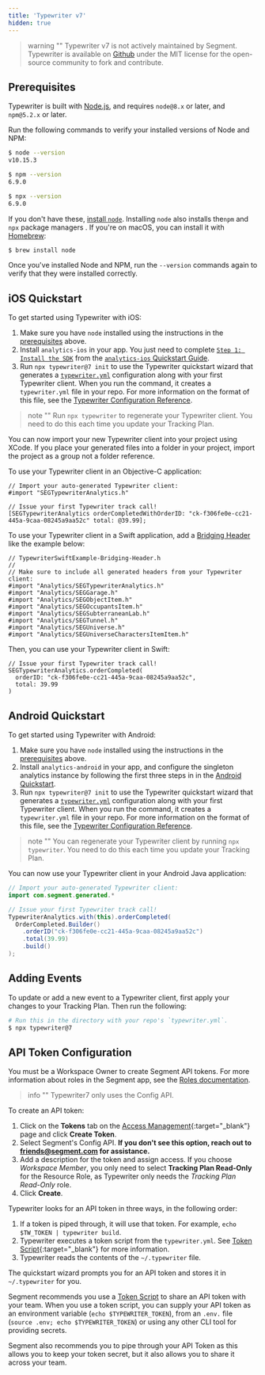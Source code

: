 ```yaml
---
title: 'Typewriter v7'
hidden: true
---
```


> warning ""
> Typewriter v7 is not actively maintained by Segment. Typewriter is available on [Github](https://github.com/segmentio/typewriter/tree/v7.4.1) under the MIT license for the open-source community to fork and contribute.

## Prerequisites

Typewriter is built with [Node.js](https://nodejs.org/en/), and requires `node@8.x` or later, and `npm@5.2.x` or later.

Run the following commands to verify your installed versions of Node and NPM:

```sh
$ node --version
v10.15.3

$ npm --version
6.9.0

$ npx --version
6.9.0
```

If you don't have these, [install `node`](https://nodejs.org/en/download/package-manager). Installing `node` also installs the`npm` and `npx` package managers . If you're on macOS, you can install it with [Homebrew](https://brew.sh/):

```sh
$ brew install node
```

Once you've installed Node and NPM, run the `--version` commands again to verify that they were installed correctly.

## iOS Quickstart

To get started using Typewriter with iOS:
1. Make sure you have `node` installed using the instructions in the [prerequisites](#prerequisites) above.
2. Install `analytics-ios` in your app. You just need to complete [`Step 1: Install the SDK`](/docs/connections/sources/catalog/libraries/mobile/ios/quickstart/#step-2-install-the-sdk) from the [`analytics-ios` Quickstart Guide](/docs/connections/sources/catalog/libraries/mobile/ios/quickstart).
3. Run `npx typewriter@7 init` to use the Typewriter quickstart wizard that generates a [`typewriter.yml`](#configuration-reference) configuration along with your first Typewriter client. When you run the command, it creates a `typewriter.yml` file in your repo. For more information on the format of this file, see the [Typewriter Configuration Reference](#configuration-reference).

> note ""
> Run `npx typewriter` to regenerate your Typewriter client. You need to do this each time you update your Tracking Plan.

You can now import your new Typewriter client into your project using XCode. If you place your generated files into a folder in your project, import the project as a group not a folder reference.

To use your Typewriter client in an Objective-C application:

```objc
// Import your auto-generated Typewriter client:
#import "SEGTypewriterAnalytics.h"

// Issue your first Typewriter track call!
[SEGTypewriterAnalytics orderCompletedWithOrderID: "ck-f306fe0e-cc21-445a-9caa-08245a9aa52c" total: @39.99];
```

To use your Typewriter client in a Swift application, add a [Bridging Header](https://developer.apple.com/documentation/swift/imported_c_and_objective-c_apis/importing_objective-c_into_swift) like the example below:

```objc
// TypewriterSwiftExample-Bridging-Header.h
//
// Make sure to include all generated headers from your Typewriter client:
#import "Analytics/SEGTypewriterAnalytics.h"
#import "Analytics/SEGGarage.h"
#import "Analytics/SEGObjectItem.h"
#import "Analytics/SEGOccupantsItem.h"
#import "Analytics/SEGSubterraneanLab.h"
#import "Analytics/SEGTunnel.h"
#import "Analytics/SEGUniverse.h"
#import "Analytics/SEGUniverseCharactersItemItem.h"
```

Then, you can use your Typewriter client in Swift:

```objc
// Issue your first Typewriter track call!
SEGTypewriterAnalytics.orderCompleted(
  orderID: "ck-f306fe0e-cc21-445a-9caa-08245a9aa52c",
  total: 39.99
)
```

## Android Quickstart

To get started using Typewriter with Android:
1. Make sure you have `node` installed using the instructions in the [prerequisites](#prerequisites) above.
2. Install `analytics-android` in your app, and configure the singleton analytics instance by following the first three steps in in the [Android Quickstart](/docs/connections/sources/catalog/libraries/mobile/android/quickstart/#step-2-install-the-library).
3. Run `npx typewriter@7 init` to use the Typewriter quickstart wizard that generates a [`typewriter.yml`](#configuration-reference) configuration along with your first Typewriter client. When you run the command, it creates a `typewriter.yml` file in your repo. For more information on the format of this file, see the [Typewriter Configuration Reference](#configuration-reference).

> note ""
> You can regenerate your Typewriter client by running `npx typewriter`. You need to do this each time you update your Tracking Plan.

You can now use your Typewriter client in your Android Java application:

```java
// Import your auto-generated Typewriter client:
import com.segment.generated.*

// Issue your first Typewriter track call!
TypewriterAnalytics.with(this).orderCompleted(
  OrderCompleted.Builder()
    .orderID("ck-f306fe0e-cc21-445a-9caa-08245a9aa52c")
    .total(39.99)
    .build()
);
```

## Adding Events

To update or add a new event to a Typewriter client, first apply your changes to your Tracking Plan. Then run the following:

```sh
# Run this in the directory with your repo's `typewriter.yml`.
$ npx typewriter@7
```

## API Token Configuration

You must be a Workspace Owner to create Segment API tokens. For more information about roles in the Segment app, see the [Roles documentation](/docs/segment-app/iam/roles/). 

> info ""
> Typewriter7 only uses the Config API. 


To create an API token:
1. Click on the **Tokens** tab on the [Access Management](https://app.segment.com/goto-my-workspace/settings/access-management){:target="_blank"} page and click **Create Token**.
2. Select Segment's Config API. __If you don't see this option, reach out to friends@segment.com for assistance.__
3. Add a description for the token and assign access. If you choose *Workspace Member*, you only need to select **Tracking Plan Read-Only** for the Resource Role, as Typewriter only needs the *Tracking Plan Read-Only* role.
4. Click **Create**.

Typewriter looks for an API token in three ways, in the following order:
1. If a token is piped through, it will use that token. For example, `echo $TW_TOKEN | typewriter build`.
2. Typewriter executes a token script from the `typewriter.yml`. See [Token Script](/docs/protocols/apis-and-extensions/typewriter/#token-script){:target="_blank"} for more information.
3. Typewriter reads the contents of the `~/.typewriter` file.

The quickstart wizard prompts you for an API token and stores it in `~/.typewriter` for you.

Segment recommends you use a [Token Script](/docs/protocols/apis-and-extensions/typewriter/#token-script) to share an API token with your team. When you use a token script, you can supply your API token as an environment variable (`echo $TYPEWRITER_TOKEN`), from an `.env.` file (`source .env; echo $TYPEWRITER_TOKEN`) or using any other CLI tool for providing secrets.

Segment also recommends you to pipe through your API Token as this allows you to keep your token secret, but it also allows you to share it across your team.

